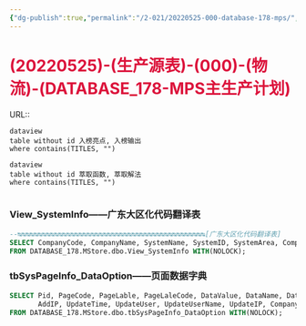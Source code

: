 ```yaml
---
{"dg-publish":true,"permalink":"/2-021/20220525-000-database-178-mps/","dgHomeLink":true,"dgPassFrontmatter":false}
---
```



# <font color=#DC143C>(20220525)-(生产源表)-(000)-(物流)-(DATABASE_178-MPS主生产计划)</font>
URL:: 

```
dataview
table without id 入榜亮点, 入榜输出
where contains(TITLES, "")
```

```
dataview
table without id 萃取函数, 萃取解法
where contains(TITLES, "")
```

```toc
```

### View_SystemInfo——广东大区化代码翻译表
```SQL
--↹↹↹↹↹↹↹↹↹↹↹↹↹↹↹↹↹↹↹↹↹↹↹↹↹↹↹↹↹↹↹↹↹↹↹↹↹↹↹↹↹↹↹↹↹↹[广东大区化代码翻译表]
SELECT CompanyCode, CompanyName, SystemName, SystemID, SystemArea, CompanyLevel, SortNO, SortNO_Area, DataStatus
FROM DATABASE_178.MStore.dbo.View_SystemInfo WITH(NOLOCK);
```

### tbSysPageInfo_DataOption——页面数据字典
```SQL
SELECT Pid, PageCode, PageLable, PageLaleCode, DataValue, DataName, DataType, SortNO, DataStatus, AddTime, AddUser, AddUserName,
       AddIP, UpdateTime, UpdateUser, UpdateUserName, UpdateIP, CompanyCode
FROM DATABASE_178.MStore.dbo.tbSysPageInfo_DataOption WITH(NOLOCK);
```

















